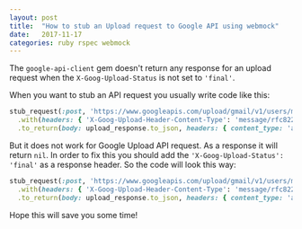 ```yaml
---
layout: post
title:  "How to stub an Upload request to Google API using webmock"
date:   2017-11-17
categories: ruby rspec webmock
---
```

The `google-api-client` gem doesn't return any response for an upload request when the
`X-Goog-Upload-Status` is not set to `'final'`.

When you want to stub an API request you usually write code like this:

```ruby
stub_request(:post, 'https://www.googleapis.com/upload/gmail/v1/users/me/messages/send')
  .with(headers: { 'X-Goog-Upload-Header-Content-Type': 'message/rfc822' })
  .to_return(body: upload_response.to_json, headers: { content_type: 'application/json' })
```

But it does not work for Google Upload API request. As a response it will return `nil`. In order to fix this you should add the
`'X-Goog-Upload-Status': 'final'` as a response header. So the code will look this way:

```ruby
stub_request(:post, 'https://www.googleapis.com/upload/gmail/v1/users/me/messages/send')
  .with(headers: { 'X-Goog-Upload-Header-Content-Type': 'message/rfc822' })
  .to_return(body: upload_response.to_json, headers: { content_type: 'application/json', 'X-Goog-Upload-Status': 'final' })
```

Hope this will save you some time!
